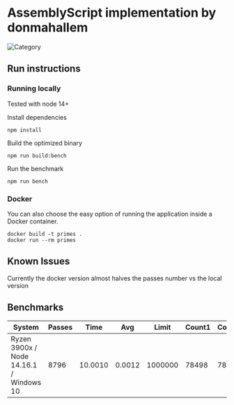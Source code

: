 # AssemblyScript implementation by donmahallem

![Category](https://img.shields.io/badge/Category-faithful-green)

## Run instructions

### Running locally

Tested with node 14+

Install dependencies
```
npm install
```

Build the optimized binary
```
npm run build:bench
```

Run the benchmark
```
npm run bench
```

### Docker

You can also choose the easy option of running the application inside a Docker container.

```
docker build -t primes .
docker run --rm primes
```

## Known Issues

Currently the docker version almost halves the passes number vs the local version

## Benchmarks

| System | Passes | Time | Avg | Limit | Count1 | Count2 | Valid |
| --- | --- | --- | --- | --- | --- | --- | --- |
| Ryzen 3900x / Node 14.16.1 / Windows 10 | 8796 | 10.0010 | 0.0012 | 1000000 | 78498 | 78498 | true |
